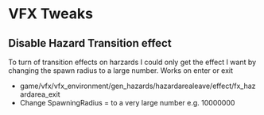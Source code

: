 # VFX Tweaks

## Disable Hazard Transition effect

To turn of transition effects on harzards I could only get the effect I want by changing the spawn radius to a large number. Works on enter or exit

* game/vfx/vfx_environment/gen_hazards/hazardarealeave/effect/fx_hazardarea_exit
* Change SpawningRadius = to a very large number e.g. 10000000
